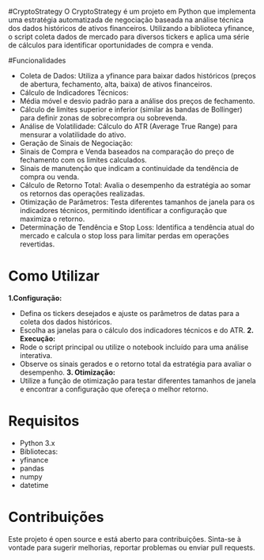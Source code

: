 #CryptoStrategy
O CryptoStrategy é um projeto em Python que implementa uma estratégia automatizada de negociação baseada na análise técnica dos dados históricos de ativos financeiros. Utilizando a biblioteca yfinance, o script coleta dados de mercado para diversos tickers e aplica uma série de cálculos para identificar oportunidades de compra e venda.

#Funcionalidades
- Coleta de Dados: Utiliza a yfinance para baixar dados históricos (preços de abertura, fechamento, alta, baixa) de ativos financeiros.
- Cálculo de Indicadores Técnicos:
 - Média móvel e desvio padrão para a análise dos preços de fechamento.
 - Cálculo de limites superior e inferior (similar às bandas de Bollinger) para definir zonas de sobrecompra ou sobrevenda.
- Análise de Volatilidade: Cálculo do ATR (Average True Range) para mensurar a volatilidade do ativo.
- Geração de Sinais de Negociação:
 - Sinais de Compra e Venda baseados na comparação do preço de fechamento com os limites calculados.
 - Sinais de manutenção que indicam a continuidade da tendência de compra ou venda.
- Cálculo de Retorno Total: Avalia o desempenho da estratégia ao somar os retornos das operações realizadas.
- Otimização de Parâmetros: Testa diferentes tamanhos de janela para os indicadores técnicos, permitindo identificar a configuração que maximiza o retorno.
- Determinação de Tendência e Stop Loss: Identifica a tendência atual do mercado e calcula o stop loss para limitar perdas em operações revertidas.
# Como Utilizar
**1.Configuração:**
 - Defina os tickers desejados e ajuste os parâmetros de datas para a coleta dos dados históricos.
 - Escolha as janelas para o cálculo dos indicadores técnicos e do ATR.
**2. Execução:**
 - Rode o script principal ou utilize o notebook incluído para uma análise interativa.
 - Observe os sinais gerados e o retorno total da estratégia para avaliar o desempenho.
**3. Otimização:**
 - Utilize a função de otimização para testar diferentes tamanhos de janela e encontrar a configuração que ofereça o melhor retorno.
# Requisitos
- Python 3.x
- Bibliotecas:
 - yfinance
 - pandas
 - numpy
 - datetime

# Contribuições
Este projeto é open source e está aberto para contribuições. Sinta-se à vontade para sugerir melhorias, reportar problemas ou enviar pull requests.
